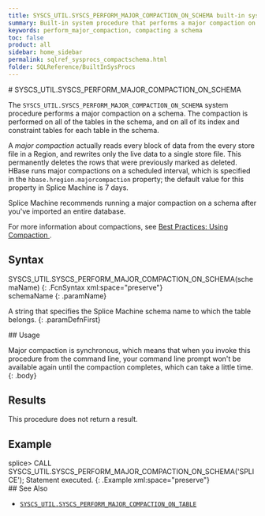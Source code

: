 ```yaml
---
title: SYSCS_UTIL.SYSCS_PERFORM_MAJOR_COMPACTION_ON_SCHEMA built-in system procedure
summary: Built-in system procedure that performs a major compaction on a schema.
keywords: perform_major_compaction, compacting a schema
toc: false
product: all
sidebar: home_sidebar
permalink: sqlref_sysprocs_compactschema.html
folder: SQLReference/BuiltInSysProcs
---
```

<section>
<div class="TopicContent" data-swiftype-index="true" markdown="1">
# SYSCS_UTIL.SYSCS_PERFORM_MAJOR_COMPACTION_ON_SCHEMA

The `SYSCS_UTIL.SYSCS_PERFORM_MAJOR_COMPACTION_ON_SCHEMA` system
procedure performs a major compaction on a schema. The compaction is
performed on all of the tables in the schema, and on all of its index
and constraint tables for each table in the schema.

A *major compaction* actually reads every block of data from the every store file in a Region, and rewrites only the live data to a single store file. This permanently deletes the rows that were previously marked as deleted. HBase runs major compactions on a scheduled interval, which is specified in the `hbase.hregion.majorcompaction` property; the default value for this property in Splice Machine is 7 days.

Splice Machine recommends running a major compaction on a schema after you've imported an entire database.

For more information about compactions, see [Best Practices: Using Compaction ](bestpractices_optimizer_compacting.html).

## Syntax

<div class="fcnWrapperWide" markdown="1">
    SYSCS_UTIL.SYSCS_PERFORM_MAJOR_COMPACTION_ON_SCHEMA(schemaName)
{: .FcnSyntax xml:space="preserve"}

</div>
<div class="paramList" markdown="1">
schemaName
{: .paramName}

A string that specifies the Splice Machine schema name to which the
table belongs.
{: .paramDefnFirst}

</div>
## Usage

Major compaction is synchronous, which means that when you invoke this
procedure from the command line, your command line prompt won't be
available again until the compaction completes, which can take a little
time.
{: .body}

## Results

This procedure does not return a result.

## Example

<div class="preWrapperWide" markdown="1">
    splice> CALL SYSCS_UTIL.SYSCS_PERFORM_MAJOR_COMPACTION_ON_SCHEMA('SPLICE');
    Statement executed.
{: .Example xml:space="preserve"}

</div>
## See Also

* [`SYSCS_UTIL.SYSCS_PERFORM_MAJOR_COMPACTION_ON_TABLE`](sqlref_sysprocs_compacttable.html)

</div>
</section>
